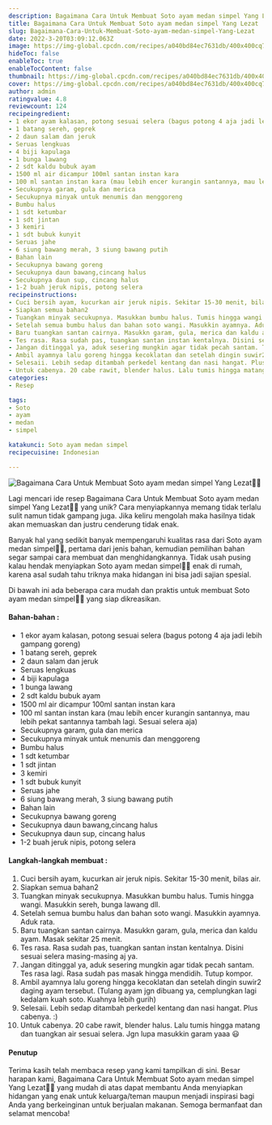 ```yaml
---
description: Bagaimana Cara Untuk Membuat Soto ayam medan simpel Yang Lezat"
title: Bagaimana Cara Untuk Membuat Soto ayam medan simpel Yang Lezat
slug: Bagaimana-Cara-Untuk-Membuat-Soto-ayam-medan-simpel-Yang-Lezat
date: 2022-3-20T03:09:12.063Z
image: https://img-global.cpcdn.com/recipes/a040bd84ec7631db/400x400cq70/photo.jpg
hideToc: false
enableToc: true
enableTocContent: false
thumbnail: https://img-global.cpcdn.com/recipes/a040bd84ec7631db/400x400cq70/photo.jpg
cover: https://img-global.cpcdn.com/recipes/a040bd84ec7631db/400x400cq70/photo.jpg
author: admin
ratingvalue: 4.8
reviewcount: 124
recipeingredient:
- 1 ekor ayam kalasan, potong sesuai selera (bagus potong 4 aja jadi lebih gampang goreng)
- 1 batang sereh, geprek
- 2 daun salam dan jeruk
- Seruas lengkuas
- 4 biji kapulaga
- 1 bunga lawang
- 2 sdt kaldu bubuk ayam
- 1500 ml air dicampur 100ml santan instan kara
- 100 ml santan instan kara (mau lebih encer kurangin santannya, mau lebih pekat santannya tambah lagi. Sesuai selera aja)
- Secukupnya garam, gula dan merica
- Secukupnya minyak untuk menumis dan menggoreng
- Bumbu halus
- 1 sdt ketumbar
- 1 sdt jintan
- 3 kemiri
- 1 sdt bubuk kunyit
- Seruas jahe
- 6 siung bawang merah, 3 siung bawang putih
- Bahan lain
- Secukupnya bawang goreng
- Secukupnya daun bawang,cincang halus
- Secukupnya daun sup, cincang halus
- 1-2 buah jeruk nipis, potong selera
recipeinstructions:
- Cuci bersih ayam, kucurkan air jeruk nipis. Sekitar 15-30 menit, bilas air.
- Siapkan semua bahan2
- Tuangkan minyak secukupnya. Masukkan bumbu halus. Tumis hingga wangi. Masukkin sereh, bunga lawang dll.
- Setelah semua bumbu halus dan bahan soto wangi. Masukkin ayamnya. Aduk rata.
- Baru tuangkan santan cairnya. Masukkn garam, gula, merica dan kaldu ayam. Masak sekitar 25 menit.
- Tes rasa. Rasa sudah pas, tuangkan santan instan kentalnya. Disini sesuai selera masing-masing aj ya.
- Jangan ditinggal ya, aduk sesering mungkin agar tidak pecah santam. Tes rasa lagi. Rasa sudah pas masak hingga mendidih. Tutup kompor.
- Ambil ayamnya lalu goreng hingga kecoklatan dan setelah dingin suwir2 daging ayam tersebut. (Tulang ayam jgn dibuang ya, cemplungkan lagi kedalam kuah soto. Kuahnya lebih gurih)
- Selesaii. Lebih sedap ditambah perkedel kentang dan nasi hangat. Plus cabenya. :)
- Untuk cabenya. 20 cabe rawit, blender halus. Lalu tumis hingga matang dan tuangkan air sesuai selera. Jgn lupa masukkin garam yaaa 😃
categories:
- Resep

tags:
- Soto
- ayam
- medan
- simpel

katakunci: Soto ayam medan simpel
recipecuisine: Indonesian

---
```


![Bagaimana Cara Untuk Membuat Soto ayam medan simpel Yang Lezat👩‍🍳](https://img-global.cpcdn.com/recipes/a040bd84ec7631db/400x400cq70/photo.jpg)

Lagi mencari ide resep Bagaimana Cara Untuk Membuat Soto ayam medan simpel Yang Lezat👩‍🍳 yang unik? Cara menyiapkannya memang tidak terlalu sulit namun tidak gampang juga. Jika keliru mengolah maka hasilnya tidak akan memuaskan dan justru cenderung tidak enak.

Banyak hal yang sedikit banyak mempengaruhi kualitas rasa dari Soto ayam medan simpel👩‍🍳, pertama dari jenis bahan, kemudian pemilihan bahan segar sampai cara membuat dan menghidangkannya. Tidak usah pusing kalau hendak menyiapkan Soto ayam medan simpel👩‍🍳 enak di rumah, karena asal sudah tahu triknya maka hidangan ini bisa jadi sajian spesial.

Di bawah ini ada beberapa cara mudah dan praktis untuk membuat Soto ayam medan simpel👩‍🍳 yang siap dikreasikan.

<!--inarticleads1-->

#### Bahan-bahan :

- 1 ekor ayam kalasan, potong sesuai selera (bagus potong 4 aja jadi lebih gampang goreng)
- 1 batang sereh, geprek
- 2 daun salam dan jeruk
- Seruas lengkuas
- 4 biji kapulaga
- 1 bunga lawang
- 2 sdt kaldu bubuk ayam
- 1500 ml air dicampur 100ml santan instan kara
- 100 ml santan instan kara (mau lebih encer kurangin santannya, mau lebih pekat santannya tambah lagi. Sesuai selera aja)
- Secukupnya garam, gula dan merica
- Secukupnya minyak untuk menumis dan menggoreng
- Bumbu halus
- 1 sdt ketumbar
- 1 sdt jintan
- 3 kemiri
- 1 sdt bubuk kunyit
- Seruas jahe
- 6 siung bawang merah, 3 siung bawang putih
- Bahan lain
- Secukupnya bawang goreng
- Secukupnya daun bawang,cincang halus
- Secukupnya daun sup, cincang halus
- 1-2 buah jeruk nipis, potong selera

<!--inarticleads2-->

#### Langkah-langkah membuat :

1. Cuci bersih ayam, kucurkan air jeruk nipis. Sekitar 15-30 menit, bilas air.
1. Siapkan semua bahan2
1. Tuangkan minyak secukupnya. Masukkan bumbu halus. Tumis hingga wangi. Masukkin sereh, bunga lawang dll.
1. Setelah semua bumbu halus dan bahan soto wangi. Masukkin ayamnya. Aduk rata.
1. Baru tuangkan santan cairnya. Masukkn garam, gula, merica dan kaldu ayam. Masak sekitar 25 menit.
1. Tes rasa. Rasa sudah pas, tuangkan santan instan kentalnya. Disini sesuai selera masing-masing aj ya.
1. Jangan ditinggal ya, aduk sesering mungkin agar tidak pecah santam. Tes rasa lagi. Rasa sudah pas masak hingga mendidih. Tutup kompor.
1. Ambil ayamnya lalu goreng hingga kecoklatan dan setelah dingin suwir2 daging ayam tersebut. (Tulang ayam jgn dibuang ya, cemplungkan lagi kedalam kuah soto. Kuahnya lebih gurih)
1. Selesaii. Lebih sedap ditambah perkedel kentang dan nasi hangat. Plus cabenya. :)
1. Untuk cabenya. 20 cabe rawit, blender halus. Lalu tumis hingga matang dan tuangkan air sesuai selera. Jgn lupa masukkin garam yaaa 😃

#### Penutup

Terima kasih telah membaca resep yang kami tampilkan di sini. Besar harapan kami, Bagaimana Cara Untuk Membuat Soto ayam medan simpel Yang Lezat👩‍🍳 yang mudah di atas dapat membantu Anda menyiapkan hidangan yang enak untuk keluarga/teman maupun menjadi inspirasi bagi Anda yang berkeinginan untuk berjualan makanan. Semoga bermanfaat dan selamat mencoba!